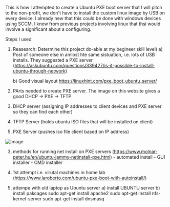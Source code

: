 This is how I attempted to create a Ubuntu PXE boot server that I will pitch to the non-profit, we don't have to install the custom linux image by USB on every device. I already new that this could be done with windows devices using SCCM. I knew from previous projects involving linux that thsi would involve a significant about a configuring.

Steps I used
1) Reasearch: Determine this project do-able at my begineer skill level)
    a) Post of someone else in amlost hte same sistuation, i.e. lots of USB installs. They suggested a PXE server 
(https://askubuntu.com/questions/339427/is-it-possible-to-install-ubuntu-through-network)

    b) Good visual layout
      https://linuxhint.com/pxe_boot_ubuntu_server/
      
 2) PArts needed to create PXE server. The image on this website gives a good 
  DHCP -> PXE -> TFTP
  1) DHCP server (assigning IP addresses to client devices and PXE server so they can find each other)
  2) TFTP Server (holds ubuntu ISO files that will be installed on client)
  3) PXE Server (pushes iso file client based on IP address)

![image](https://github.com/GeorgeWeaver2/Portfolio/assets/97357375/60980d7f-cef5-49b1-8bd2-1e2d67871feb)


3) methods for running net install on PXE servers (https://www.molnar-peter.hu/en/ubuntu-jammy-netinstall-pxe.html)
        - automated install
        - GUI installer
        - CMD installer

4) 1st attempt i.e. virutal machines in home lab (https://www.laroberto.com/ubuntu-pxe-boot-with-autoinstall/)
5) attempe with old laptop as Ubuntu server
    a) install UBUNTU server
    b) install pakcages
          sudo apt-get install apache2
          sudo apt-get install nfs-kernel-server 
          sudo apt-get install dnsmasq
          
        





  
